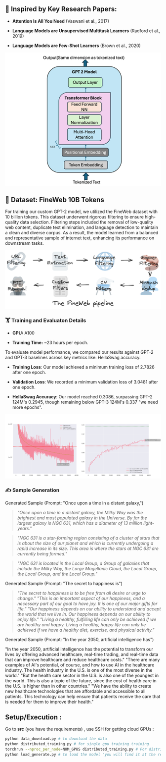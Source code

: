 ## 📜 Inspired by Key Research Papers:

*   **Attention Is All You Need** (Vaswani et al., 2017)

*   **Language Models are Unsupervised Multitask Learners** (Radford et al., 2019)

*   **Language Models are Few-Shot Learners** (Brown et al., 2020)

![attention](assets/decoder.png)

## 📂 Dataset: FineWeb 10B Tokens

For training our custom GPT-2 model, we utilized the FineWeb dataset with 10 billion tokens. This dataset underwent rigorous filtering to ensure high-quality data selection. Filtering steps included the removal of low-quality web content, duplicate text elimination, and language detection to maintain a clean and diverse corpus. As a result, the model learned from a balanced and representative sample of internet text, enhancing its performance on downstream tasks.

![data](assets/fineweb.png)

### 🏋 **Training and Evaluaton Details**

*   **GPU:** A100
    
*   **Training Time:** ~23 hours per epoch.
    

To evaluate model performance, we compared our results against GPT-2 and GPT-3 baselines across key metrics like: HellaSwag accuracy.

*   **Training Loss**: Our model achieved a minimum training loss of 2.7826 after one epoch.

*   **Validation Loss**: We recorded a minimum validation loss of 3.0481 after one epoch.

*   **HellaSwag Accuracy**: Our model reached 0.3086, surpassing GPT-2 124M's 0.2945, though remaining below GPT-3 124M's 0.337 "we need more epochs".


![evaluation](assets/evaluation.png)

### ✍ **Sample Generation**

Generated Sample (Prompt: "Once upon a time in a distant galaxy,")

>_"Once upon a time in a distant galaxy, the Milky Way was the brightest and most populated galaxy in the Universe. By far the largest galaxy is NGC 631, which has a diameter of 13 million light-years."_

>_"NGC 631 is a star-forming region consisting of a cluster of stars that is about the size of our planet and which is currently undergoing a rapid increase in its size. This area is where the stars at NGC 631 are currently being formed."_

>_"NGC 631 is located in the Local Group, a Group of galaxies that include the Milky Way, the Large Magellanic Cloud, the Local Group, the Local Group, and the Local Group."_

Generated Sample (Prompt: "The secret to happiness is")

>_"The secret to happiness is to be free from all desire or urge to change."_
>_"This is an important aspect of our happiness, and a necessary part of our goal to have joy. It is one of our major gifts for life."_
>_"Our happiness depends on our ability to understand and accept the world that we live in. Our happiness depends on our ability to enjoy life."_
>_"Living a healthy, fulfilling life can only be achieved if we are healthy and happy. Living a healthy, happy life can only be achieved if we have a healthy diet, exercise, and physical activity."_

Generated Sample (Prompt: "In the year 2050, artificial intelligence has")

"In the year 2050, artificial intelligence has the potential to transform our lives by offering advanced healthcare, real-time trading, and real-time data that can improve healthcare and reduce healthcare costs."
"There are many examples of AI's potential, of course, and how to use AI in the healthcare industry. The health industry in the U.S. is one of the most diverse in the world."
"But the health care sector in the U.S. is also one of the youngest in the world. This is also a topic of the future, since the cost of health care in the U.S. is higher than in other countries."
"We have the ability to create new healthcare technologies that are affordable and accessible to all patients. This technology can help ensure that patients receive the care that is needed for them to improve their health."

## Setup/Execution :
Go to **src** (you have the requirements) , use SSH for getting cloud GPUs :
```bash
python data_download.py # to download the data
python distributed_training.py # for single gpu training training
torchrun --nproc_per_node=NUM_GPUS distributed_training.py # For distributed training across multiple GPUs where NUM_GPUS is the number of GPUs you are using.
python load_generate.py # to load the model "you will find it at the releases" and generate samples.
```


